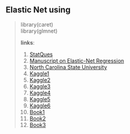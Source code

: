 ## Elastic Net using 
> library(caret) </br>
> library(glmnet)
>  
> **links**:
> 1.  [StatQues](https://github.com/StatQuest/ridge_lasso_elastic_net_demo/blob/master/ridge_lass_elastic_net_demo.R)
> 2.  [Manuscript on Elastic-Net Regression](https://hastie.su.domains/Papers/B67.2%20(2005)%20301-320%20Zou%20&%20Hastie.pdf)
> 3.  [North Carolina State University](https://www4.stat.ncsu.edu/~post/josh/LASSO_Ridge_Elastic_Net_-_Examples.html)
> 4.  [Kaggle1](https://www.kaggle.com/code/dpintaric/loan-prediction-elastic-net-logistic-regression)
> 5.  [Kaggle2](https://www.kaggle.com/code/stephenreed/lab-5-ridge-lasso-and-elasticnet-regressions)
> 6.  [Kaggle3](https://www.kaggle.com/code/kiyoung1027/linear-model-mlr-lasso-ridge-and-elastic-net/report)
> 7.  [Kaggle4](https://www.kaggle.com/code/jfeng1023/using-elastic-net-to-select-variables)
> 8.  [Kaggle5](https://www.kaggle.com/code/deepakkumargunjetti/introduction-to-elastic-net-regression)
> 9.  [Kaggle6](https://www.kaggle.com/code/uocoeeds/building-a-regression-model-with-elastic-net)
> 10.  [Book1](https://bradleyboehmke.github.io/HOML/regularized-regression.html)
> 11.  [Book2](https://scientistcafe.com/ids/r/ch10)
> 12.  [Book3](https://bookdown.org/ndirienzo/ista_321_data_mining/regularization.html)


> ```{r}
> 
> ```
> 
